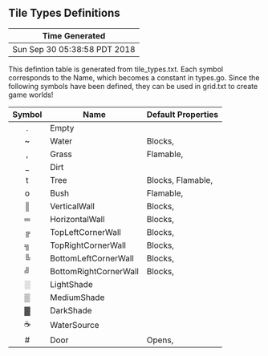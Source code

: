 
Tile Types Definitions
----------------------------------------------------------------------
 
Time Generated |
---------------|
Sun Sep 30 05:38:58 PDT 2018 |

This defintion table is generated from tile_types.txt.  Each symbol
corresponds to the Name, which becomes a constant in types.go.  Since
the following symbols have been defined, they can be used in grid.txt
to create game worlds!
 
| Symbol | Name | Default Properties  |
|:------:|------|---------------------|
| . | Empty |  |
| ~ | Water |  Blocks, |
| , | Grass |  Flamable, |
| _ | Dirt |  |
| t | Tree |  Blocks, Flamable, |
| o | Bush |  Flamable, |
| ║ | VerticalWall |  Blocks, |
| ═ | HorizontalWall |  Blocks, |
| ╔ | TopLeftCornerWall |  Blocks, |
| ╗ | TopRightCornerWall |  Blocks, |
| ╚ | BottomLeftCornerWall |  Blocks, |
| ╝ | BottomRightCornerWall |  Blocks, |
| ░ | LightShade |  |
| ▒ | MediumShade |  |
| ▓ | DarkShade |  |
| ☕ | WaterSource |  |
| # | Door |  Opens, |


